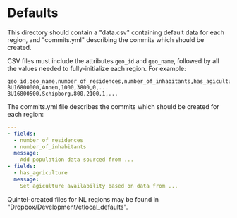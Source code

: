 # Defaults

This directory should contain a "data.csv" containing default data for each
region, and "commits.yml" describing the commits which should be created.

CSV files must include the attributes `geo_id` and `geo_name`, followed by all
the values needed to fully-initialize each region. For example:

```csv
geo_id,geo_name,number_of_residences,number_of_inhabitants,has_agiculture,...
BU16800000,Annen,1000,3800,0,...
BU16800500,Schipborg,800,2100,1,...
```

The commits.yml file describes the commits which should be created for each
region:

```yaml
---
- fields:
  - number_of_residences
  - number_of_inhabitants
  message:
    Add population data sourced from ...
- fields:
  - has_agriculture
  message:
    Set agiculture availability based on data from ...

```

Quintel-created files for NL regions may be found in
"Dropbox/Development/etlocal_defaults".

